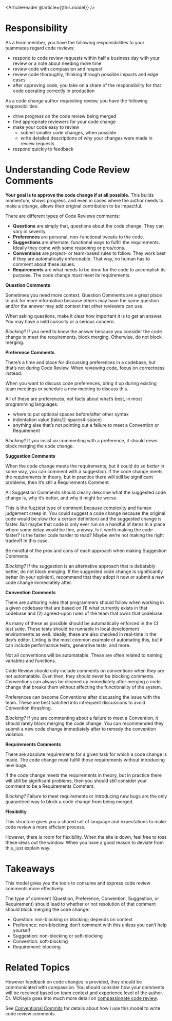 <ArticleHeader @article={{this.model}} />

# Responsibility

As a team member, you have the following responsibilities to your teammates regard code reviews:

- respond to code review requests within half a business day with your review or a note about needing more time
- review code with compassion and respect
- review code thoroughly, thinking through possible impacts and edge cases
- after approving code, you take on a share of the responsibility for that code operating correctly in production

As a code change author requesting review, you have the following responsibilities:

- drive progress on the code review being merged
- find appropriate reviewers for your code change
- make your code easy to review
    - submit smaller code changes, when possible
    - write detailed descriptions of why your changes were made in review requests
- respond quickly to feedback

# Understanding Code Review Comments

**Your goal is to approve the code change if at all possible.** This builds momentum, shows progress, and even in cases where the author needs to make a change, allows their original contribution to be impactful.

There are different types of Code Reviews comments:

- **Questions** are simply that, questions about the code change. They can vary in severity.
- **Preferences** are personal, non-functional tweaks to the code.
- **Suggestions** are alternate, functional ways to fulfill the requirements. Ideally they come with some reasoning or pros/cons.
- **Conventions** are project- or team-based rules to follow. They work best if they are automatically enforceable. That way, no human has to comment about these issues.
- **Requirements** are what needs to be done for the code to accomplish its purpose. The code change must meet its requirements.

**Question Comments**

Sometimes you need more context. Question Comments are a great place to ask for more information because others may have the same question and/or the answer may add context that other reviewers can use.

When asking questions, make it clear how important it is to get an answer. You may have a mild curiosity or a serious concern.

*Blocking?* If you need to know the answer because you consider the code change to meet the requirements, block merging. Otherwise, do not block merging.

**Preference Comments**

There’s a time and place for discussing preferences in a codebase, but that’s not during Code Review. When reviewing code, focus on correctness instead.

When you want to discuss code preferences, bring it up during existing team meetings or schedule a new meeting to discuss this.

All of these are preferences, not facts about what’s best, in most programming languages:

- where to put optional spaces before/after other syntax
- indentation value (tabs/2-space/4-space)
- anything else that’s not pointing out a failure to meet a Convention or Requirement

*Blocking?* If you insist on commenting with a preference, it should never block merging the code change.

**Suggestion Comments**

When the code change meets the requirements, but it could do so *better* in some way, you can comment with a suggestion. If the code change meets the requirements in theory, but in practice there will still be significant problems, then it’s still a Requirements Comment.

All Suggestion Comments should clearly describe what the suggested code change is, why it’s better, and why it might be worse.

This is the fuzziest type of comment because complexity and human judgement creep in. You could suggest a code change because the original code would be slow (for a certain definition) and the suggested change is faster. But maybe that code is only ever run on a handful of items in a place where some delay would be fine, anyway. Is it worth making the code faster? Is the faster code harder to read? Maybe we’re not making the right tradeoff in this case.

Be mindful of the pros and cons of each approach when making Suggestion Comments.

*Blocking?* If the suggestion is an alternative approach that is debatably better, do not block merging. If the suggested code change is significantly better (in your opinion), recommend that they adopt it now or submit a new code change immediately after.

**Convention Comments**

There are authoring rules that programmers should follow when working in a given codebase that are based on (1) what currently exists in that codebase and (2) agreed-upon rules of the team that owns that codebase.

As many of these as possible should be automatically enforced in the CI test suite. These tests should be runnable in local development environments as well. Ideally, these are also checked in real-time in the dev’s editor. Linting is the most common example of automating this, but it can include performance tests, generative tests, and more.

Not all conventions will be automatable. These are often related to naming variables and functions.

Code Review should only include comments on conventions when they are not automatable. Even then, they should never be blocking comments. Conventions can always be cleaned up immediately after merging a code change that breaks them without affecting the functionality of the system.

Preferences can become Conventions after discussing the issue with the team. These are best batched into infrequent discussions to avoid Convention thrashing.

*Blocking?* If you are commenting about a failure to meet a Convention, it should rarely block merging the code change. You can recommended they submit a new code change immediately after to remedy the convention violation.

**Requirements Comments**

There are absolute requirements for a given task for which a code change is made. The code change must fulfill those requirements without introducing new bugs.

If the code change meets the requirements in theory, but in practice there will still be significant problems, then you should still consider your comment to be a Requirements Comment.

*Blocking?* Failure to meet requirements or introducing new bugs are the only guaranteed way to block a code change from being merged.

**Flexibility**

This structure gives you a shared set of language and expectations to make code review a more efficient process.

However, there is room for flexibility. When the site is down, feel free to toss these ideas out the window. When you have a good reason to deviate from this, just explain way.

# Takeaways

This model gives you the tools to consume and express code review comments more effectively.

The type of comment (Question, Preference, Convention, Suggestion, or Requirement) should lead to whether or not resolution of that comment should block merging the code change:

- Question: non-blocking or blocking; depends on context
- Preference: non-blocking; don’t comment with this unless you can’t help yourself
- Suggestion: non-blocking or soft-blocking
- Convention: soft-blocking
- Requirement: blocking

# Related Topics

However feedback on code changes is provided, they should be communicated with compassion. You should consider how your comments will be received based on team context and experience level of the author. Dr. McKayla goes into much more detail on [compassionate code review](https://www.michaelagreiler.com/respectful-constructive-code-review-feedback/).

See [Conventional Commits](./conventional-commits) for details about how I use this model to write code review comments.
